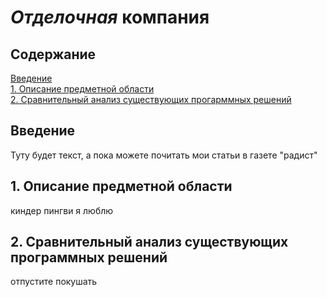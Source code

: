 # _Отделочная_ компания
## Содержание  
 [Введение](#introduction)  
 [1. Описание предметной области](#domainDescription)  
 [2. Сравнительный анализ существующих прогарммных решений](#existingSoftware)  

 <a name="introduction"/>

 ## Введение
 Туту будет текст, а пока можете почитать мои статьи в газете "радист"
 
 
 <a name="domainDescription"/>

 ## 1. Описание предметной области
 киндер пингви я люблю
 
 
 <a name="existingSoftware"/>

 ## 2. Сравнительный анализ существующих программных решений
 отпустите покушать
